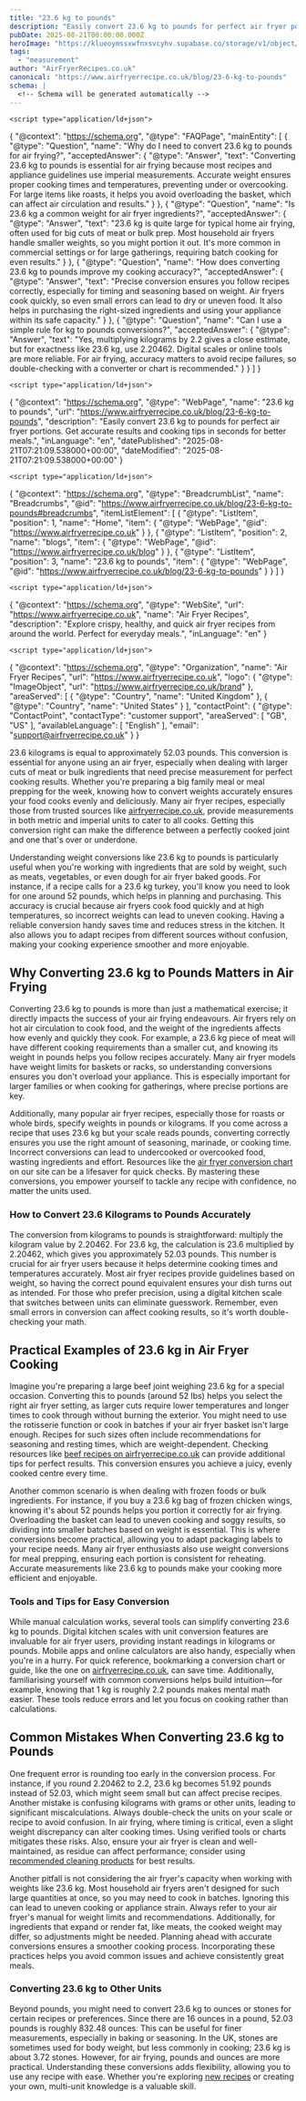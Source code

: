 ```yaml
---
title: "23.6 kg to pounds"
description: "Easily convert 23.6 kg to pounds for perfect air fryer portions. Get accurate results and cooking tips in seconds for better meals."
pubDate: 2025-08-21T00:00:00.000Z
heroImage: "https://klueoymssxwfnxsvcyhv.supabase.co/storage/v1/object/public/Shmucket/23-6-kg-to-pounds.webp"
tags:
  - "measurement"
author: "AirFryerRecipes.co.uk"
canonical: "https://www.airfryerrecipe.co.uk/blog/23-6-kg-to-pounds"
schema: |
  <!-- Schema will be generated automatically -->
---
```

<script type="application/ld+json">
{
    "@context": "https://schema.org",
    "@type": "BlogPosting",
    "url": "https://www.airfryerrecipe.co.uk/blog/23-6-kg-to-pounds",
    "mainEntityOfPage": {
        "@type": "WebPage",
        "@id": "https://www.airfryerrecipe.co.uk/blog/23-6-kg-to-pounds"
    },
    "headline": "Quickly Convert 23.6 kg to Pounds for Your Air Fryer",
    "description": "Easily convert 23.6 kg to pounds for perfect air fryer portions. Get accurate results and cooking tips in seconds for better meals.",
    "author": {
        "@type": "Person",
        "name": "AirFryerRecipes.co.uk",
        "url": "https://www.airfryerrecipe.co.uk/about",
        "image": {
            "@type": "ImageObject",
            "url": "https://klueoymssxwfnxsvcyhv.supabase.co/storage/v1/object/public/Shmucket/Me.jpg"
        }
    },
    "publisher": {
        "@type": "Organization",
        "name": "Air Fryer Recipe",
        "logo": {
            "@type": "ImageObject",
            "url": "https://cdn.prod.website-files.com/68224a465dfe9a7ab4f57570/6844191451a8b2f1e37e63cc_Untitled%20design%20-%202025-06-05T205644.948%20(1).png"
        }
    },
    "datePublished": "2025-08-21T07:21:09.538Z",
    "dateModified": "2025-08-21T07:21:09.538Z",
    "image": {
        "@type": "ImageObject",
        "url": "https://klueoymssxwfnxsvcyhv.supabase.co/storage/v1/object/public/Shmucket/23-6-kg-to-pounds.webp"
    },
    "about": {
        "@type": "Thing",
        "name": "Measurement"
    },
    "articleSection": "Measurement",
    "inLanguage": "en-GB"
}
</script>

    <script type="application/ld+json">
{
    "@context": "https://schema.org",
    "@type": "FAQPage",
    "mainEntity": [
        {
            "@type": "Question",
            "name": "Why do I need to convert 23.6 kg to pounds for air frying?",
            "acceptedAnswer": {
                "@type": "Answer",
                "text": "Converting 23.6 kg to pounds is essential for air frying because most recipes and appliance guidelines use imperial measurements. Accurate weight ensures proper cooking times and temperatures, preventing under or overcooking. For large items like roasts, it helps you avoid overloading the basket, which can affect air circulation and results."
            }
        },
        {
            "@type": "Question",
            "name": "Is 23.6 kg a common weight for air fryer ingredients?",
            "acceptedAnswer": {
                "@type": "Answer",
                "text": "23.6 kg is quite large for typical home air frying, often used for big cuts of meat or bulk prep. Most household air fryers handle smaller weights, so you might portion it out. It's more common in commercial settings or for large gatherings, requiring batch cooking for even results."
            }
        },
        {
            "@type": "Question",
            "name": "How does converting 23.6 kg to pounds improve my cooking accuracy?",
            "acceptedAnswer": {
                "@type": "Answer",
                "text": "Precise conversion ensures you follow recipes correctly, especially for timing and seasoning based on weight. Air fryers cook quickly, so even small errors can lead to dry or uneven food. It also helps in purchasing the right-sized ingredients and using your appliance within its safe capacity."
            }
        },
        {
            "@type": "Question",
            "name": "Can I use a simple rule for kg to pounds conversions?",
            "acceptedAnswer": {
                "@type": "Answer",
                "text": "Yes, multiplying kilograms by 2.2 gives a close estimate, but for exactness like 23.6 kg, use 2.20462. Digital scales or online tools are more reliable. For air frying, accuracy matters to avoid recipe failures, so double-checking with a converter or chart is recommended."
            }
        }
    ]
}
</script>

    <script type="application/ld+json">
{
    "@context": "https://schema.org",
    "@type": "WebPage",
    "name": "23.6 kg to pounds",
    "url": "https://www.airfryerrecipe.co.uk/blog/23-6-kg-to-pounds",
    "description": "Easily convert 23.6 kg to pounds for perfect air fryer portions. Get accurate results and cooking tips in seconds for better meals.",
    "inLanguage": "en",
    "datePublished": "2025-08-21T07:21:09.538000+00:00",
    "dateModified": "2025-08-21T07:21:09.538000+00:00"
}
</script>

    <script type="application/ld+json">
{
    "@context": "https://schema.org",
    "@type": "BreadcrumbList",
    "name": "Breadcrumbs",
    "@id": "https://www.airfryerrecipe.co.uk/blog/23-6-kg-to-pounds#breadcrumbs",
    "itemListElement": [
        {
            "@type": "ListItem",
            "position": 1,
            "name": "Home",
            "item": {
                "@type": "WebPage",
                "@id": "https://www.airfryerrecipe.co.uk"
            }
        },
        {
            "@type": "ListItem",
            "position": 2,
            "name": "blogs",
            "item": {
                "@type": "WebPage",
                "@id": "https://www.airfryerrecipe.co.uk/blog"
            }
        },
        {
            "@type": "ListItem",
            "position": 3,
            "name": "23.6 kg to pounds",
            "item": {
                "@type": "WebPage",
                "@id": "https://www.airfryerrecipe.co.uk/blog/23-6-kg-to-pounds"
            }
        }
    ]
}
</script>

    <script type="application/ld+json">
{
    "@context": "https://schema.org",
    "@type": "WebSite",
    "url": "https://www.airfryerrecipe.co.uk",
    "name": "Air Fryer Recipes",
    "description": "Explore crispy, healthy, and quick air fryer recipes from around the world. Perfect for everyday meals.",
    "inLanguage": "en"
}
</script>

    <script type="application/ld+json">
{
    "@context": "https://schema.org",
    "@type": "Organization",
    "name": "Air Fryer Recipes",
    "url": "https://www.airfryerrecipe.co.uk",
    "logo": {
        "@type": "ImageObject",
        "url": "https://www.airfryerrecipe.co.uk/brand"
    },
    "areaServed": [
        {
            "@type": "Country",
            "name": "United Kingdom"
        },
        {
            "@type": "Country",
            "name": "United States"
        }
    ],
    "contactPoint": {
        "@type": "ContactPoint",
        "contactType": "customer support",
        "areaServed": [
            "GB",
            "US"
        ],
        "availableLanguage": [
            "English"
        ],
        "email": "support@airfryerrecipe.co.uk"
    }
}
</script>

<p>23.6 kilograms is equal to approximately 52.03 pounds. This conversion is essential for anyone using an air fryer, especially when dealing with larger cuts of meat or bulk ingredients that need precise measurement for perfect cooking results. Whether you're preparing a big family meal or meal prepping for the week, knowing how to convert weights accurately ensures your food cooks evenly and deliciously. Many air fryer recipes, especially those from trusted sources like <a href="https://www.airfryerrecipe.co.uk">airfryerrecipe.co.uk</a>, provide measurements in both metric and imperial units to cater to all cooks. Getting this conversion right can make the difference between a perfectly cooked joint and one that's over or underdone.</p>
<p>Understanding weight conversions like 23.6 kg to pounds is particularly useful when you're working with ingredients that are sold by weight, such as meats, vegetables, or even dough for air fryer baked goods. For instance, if a recipe calls for a 23.6 kg turkey, you'll know you need to look for one around 52 pounds, which helps in planning and purchasing. This accuracy is crucial because air fryers cook food quickly and at high temperatures, so incorrect weights can lead to uneven cooking. Having a reliable conversion handy saves time and reduces stress in the kitchen. It also allows you to adapt recipes from different sources without confusion, making your cooking experience smoother and more enjoyable.</p>
<h2>Why Converting 23.6 kg to Pounds Matters in Air Frying</h2>
<p>Converting 23.6 kg to pounds is more than just a mathematical exercise; it directly impacts the success of your air frying endeavours. Air fryers rely on hot air circulation to cook food, and the weight of the ingredients affects how evenly and quickly they cook. For example, a 23.6 kg piece of meat will have different cooking requirements than a smaller cut, and knowing its weight in pounds helps you follow recipes accurately. Many air fryer models have weight limits for baskets or racks, so understanding conversions ensures you don't overload your appliance. This is especially important for larger families or when cooking for gatherings, where precise portions are key.</p>
<p>Additionally, many popular air fryer recipes, especially those for roasts or whole birds, specify weights in pounds or kilograms. If you come across a recipe that uses 23.6 kg but your scale reads pounds, converting correctly ensures you use the right amount of seasoning, marinade, or cooking time. Incorrect conversions can lead to undercooked or overcooked food, wasting ingredients and effort. Resources like the <a href="https://www.airfryerrecipe.co.uk/air-fryer-conversion-chart">air fryer conversion chart</a> on our site can be a lifesaver for quick checks. By mastering these conversions, you empower yourself to tackle any recipe with confidence, no matter the units used.</p>
<h3>How to Convert 23.6 Kilograms to Pounds Accurately</h3>
<p>The conversion from kilograms to pounds is straightforward: multiply the kilogram value by 2.20462. For 23.6 kg, the calculation is 23.6 multiplied by 2.20462, which gives you approximately 52.03 pounds. This number is crucial for air fryer users because it helps determine cooking times and temperatures accurately. Most air fryer recipes provide guidelines based on weight, so having the correct pound equivalent ensures your dish turns out as intended. For those who prefer precision, using a digital kitchen scale that switches between units can eliminate guesswork. Remember, even small errors in conversion can affect cooking results, so it's worth double-checking your math.</p>
<h2>Practical Examples of 23.6 kg in Air Fryer Cooking</h2>
<p>Imagine you're preparing a large beef joint weighing 23.6 kg for a special occasion. Converting this to pounds (around 52 lbs) helps you select the right air fryer setting, as larger cuts require lower temperatures and longer times to cook through without burning the exterior. You might need to use the rotisserie function or cook in batches if your air fryer basket isn't large enough. Recipes for such sizes often include recommendations for seasoning and resting times, which are weight-dependent. Checking resources like <a href="https://www.airfryerrecipe.co.uk/recipe-category/beef">beef recipes on airfryerrecipe.co.uk</a> can provide additional tips for perfect results. This conversion ensures you achieve a juicy, evenly cooked centre every time.</p>
<p>Another common scenario is when dealing with frozen foods or bulk ingredients. For instance, if you buy a 23.6 kg bag of frozen chicken wings, knowing it's about 52 pounds helps you portion it correctly for air frying. Overloading the basket can lead to uneven cooking and soggy results, so dividing into smaller batches based on weight is essential. This is where conversions become practical, allowing you to adapt packaging labels to your recipe needs. Many air fryer enthusiasts also use weight conversions for meal prepping, ensuring each portion is consistent for reheating. Accurate measurements like 23.6 kg to pounds make your cooking more efficient and enjoyable.</p>
<h3>Tools and Tips for Easy Conversion</h3>
<p>While manual calculation works, several tools can simplify converting 23.6 kg to pounds. Digital kitchen scales with unit conversion features are invaluable for air fryer users, providing instant readings in kilograms or pounds. Mobile apps and online calculators are also handy, especially when you're in a hurry. For quick reference, bookmarking a conversion chart or guide, like the one on <a href="https://www.airfryerrecipe.co.uk">airfryerrecipe.co.uk</a>, can save time. Additionally, familiarising yourself with common conversions helps build intuition—for example, knowing that 1 kg is roughly 2.2 pounds makes mental math easier. These tools reduce errors and let you focus on cooking rather than calculations.</p>
<h2>Common Mistakes When Converting 23.6 kg to Pounds</h2>
<p>One frequent error is rounding too early in the conversion process. For instance, if you round 2.20462 to 2.2, 23.6 kg becomes 51.92 pounds instead of 52.03, which might seem small but can affect precise recipes. Another mistake is confusing kilograms with grams or other units, leading to significant miscalculations. Always double-check the units on your scale or recipe to avoid confusion. In air frying, where timing is critical, even a slight weight discrepancy can alter cooking times. Using verified tools or charts mitigates these risks. Also, ensure your air fryer is clean and well-maintained, as residue can affect performance; consider using <a href="https://www.airfryerrecipe.co.uk/air-fryer-cleaner">recommended cleaning products</a> for best results.</p>
<p>Another pitfall is not considering the air fryer's capacity when working with weights like 23.6 kg. Most household air fryers aren't designed for such large quantities at once, so you may need to cook in batches. Ignoring this can lead to uneven cooking or appliance strain. Always refer to your air fryer's manual for weight limits and recommendations. Additionally, for ingredients that expand or render fat, like meats, the cooked weight may differ, so adjustments might be needed. Planning ahead with accurate conversions ensures a smoother cooking process. Incorporating these practices helps you avoid common issues and achieve consistently great meals.</p>
<h3>Converting 23.6 kg to Other Units</h3>
<p>Beyond pounds, you might need to convert 23.6 kg to ounces or stones for certain recipes or preferences. Since there are 16 ounces in a pound, 52.03 pounds is roughly 832.48 ounces. This can be useful for finer measurements, especially in baking or seasoning. In the UK, stones are sometimes used for body weight, but less commonly in cooking; 23.6 kg is about 3.72 stones. However, for air frying, pounds and ounces are more practical. Understanding these conversions adds flexibility, allowing you to use any recipe with ease. Whether you're exploring <a href="https://www.airfryerrecipe.co.uk/recipes">new recipes</a> or creating your own, multi-unit knowledge is a valuable skill.</p>
